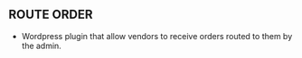 ## ROUTE ORDER 

- Wordpress plugin that allow vendors to receive orders routed to them by the admin.

